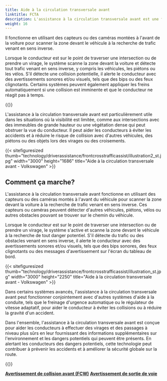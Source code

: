 ```yaml
---
title: Aide à la circulation transversale avant
linktitle: FCTA
description: L'assistance à la circulation transversale avant est une fonction de sécurité présente dans certains véhicules modernes qui aide les conducteurs à détecter la circulation venant en sens inverse lorsqu'ils traversent une intersection ou tournent à gauche ou à droite à partir d'une position arrêtée.
weight: 16
---
```

<!-- markdownlint-disable MD033 -->

Il fonctionne en utilisant des capteurs ou des caméras montées à l'avant de la voiture pour scanner la zone devant le véhicule à la recherche de trafic venant en sens inverse.

Lorsque le conducteur est sur le point de traverser une intersection ou de prendre un virage, le système scanne la zone devant la voiture et détecte tout trafic venant en sens inverse, y compris les véhicules, les piétons ou les vélos. S'il détecte une collision potentielle, il alerte le conducteur avec des avertissements sonores et/ou visuels, tels que des bips ou des feux clignotants. Certains systèmes peuvent également appliquer les freins automatiquement si une collision est imminente et que le conducteur ne réagit pas à temps.

{{<evkxdisplayaddarticle />}}

L'assistance à la circulation transversale avant est particulièrement utile dans les situations où la visibilité est limitée, comme aux intersections avec des immeubles de grande hauteur ou une végétation dense qui peut obstruer la vue du conducteur. Il peut aider les conducteurs à éviter les accidents et à réduire le risque de collision avec d'autres véhicules, des piétons ou des objets lors des virages ou des croisements.

{{< sitefiguresized thumb="technology/driverassistance/frontcrosstrafficassist/illustration2_st.jpg" width="3000" height="1686" title="Aide à la circulation transversale avant - Volkswagen" >}}

## Comment ça marche?

L'assistance à la circulation transversale avant fonctionne en utilisant des capteurs ou des caméras montés à l'avant du véhicule pour scanner la zone devant la voiture à la recherche de trafic venant en sens inverse. Ces capteurs ou caméras peuvent détecter d'autres véhicules, piétons, vélos ou autres obstacles pouvant se trouver sur le chemin du véhicule.

Lorsque le conducteur est sur le point de traverser une intersection ou de prendre un virage, le système s'active et scanne la zone devant le véhicule à la recherche de tout danger potentiel. S'il détecte du trafic ou des obstacles venant en sens inverse, il alerte le conducteur avec des avertissements sonores et/ou visuels, tels que des bips sonores, des feux clignotants ou des messages d'avertissement sur l'écran du tableau de bord.

{{< sitefiguresized thumb="technology/driverassistance/frontcrosstrafficassist/illustration_st.jpg" width="3000" height="2250" title="Aide à la circulation transversale avant - Volkswagen" >}}

Dans certains systèmes avancés, l'assistance à la circulation transversale avant peut fonctionner conjointement avec d'autres systèmes d'aide à la conduite, tels que le freinage d'urgence automatique ou le régulateur de vitesse adaptatif, pour aider le conducteur à éviter les collisions ou à réduire la gravité d'un accident.

Dans l'ensemble, l'assistance à la circulation transversale avant est conçue pour aider les conducteurs à effectuer des virages et des passages à niveau plus sûrs en leur fournissant des informations supplémentaires sur l'environnement et les dangers potentiels qui peuvent être présents. En alertant les conducteurs des dangers potentiels, cette technologie peut contribuer à prévenir les accidents et à améliorer la sécurité globale sur la route.

{{<evkxdisplayaddarticle />}}

<div class="mt-3 mb-3">
     <a href="../forwardcollisionwarning/" class="text-decoration-none text-black"><strong><i class="bi-arrow-left"></i> Avertissement de collision avant (FCW)</strong></a>
     <a href="../lanedeparturewarning/" class="text-decoration-none text-black float-end"><strong>Avertissement de sortie de voie <i class="bi-arrow-right"></i></strong></a>
</div>